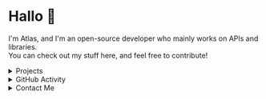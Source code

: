 # Hallo 👋
I'm Atlas, and I'm an open-source developer who mainly works on APIs and libraries. <br>You can check out my stuff here, and feel free to contribute!
<details><summary>Projects</summary>
<br><ul>
<li>Portfolio - <a href="https://atlas.is-not-a.dev" target="_blank">Λtlʌs.Is-Not-A.Dev</a></li>
<li>(In Progress) Discord Bot - <a href="https://www.hacktcat.com" target="_blank">Hack the Cat</a></li>
<li>(In Progress) Python Package - <a href="https://architech.py-dev.io" target="_blank">Architech</a></li>
<li>(In Progress) Python Package - <a href="https://sheep.farted.net" target="_blank">Sheep</a></li>
<li>(Ongoing) Organisation (Fictional) - <a href="https://imag.dimensionless.space" target="_blank">IMAG</a></li>
<li>(Ongoing) APIs - <a href="https://atpi.proj.sbs" target="_blank">AtPI.Proj.SBS</a></li></details>
  
<details><summary>GitHub Activity</summary><br>
<p><img src="https://github-readme-activity-graph.vercel.app/graph?username=atlasl1&bg_color=000000&color=ffffff&line=696969&point=606060&area=true&hide_border=true"></p>
<details><summary>Statistics</summary><br>
<img src="https://github-readme-stats.vercel.app/api/top-langs/?username=atlasl1&amp;count_private=true&amp;theme=algolia&amp;bg_color=0,000000,000000&amp;layout=compact&amp;border_radius=8&amp;hide_border=true&amp"><br>
<img src="https://github-readme-stats.vercel.app/api?username=atlasl1&amp;show_icons=true&amp;count_private=true&amp;theme=algolia&amp;bg_color=0,000000,000000&amp;layout=compact&amp;border_radius=10&amp;hide_border=true"><br>
<img src="https://github-readme-streak-stats.herokuapp.com?user=AtlasL1&theme=windows-dark&hide_border=true"><br></details>
</details>

<details><summary>Contact Me</summary><br>
<a href="https://discord.com/users/860794014764105729"><img src="https://lanyard.cnrad.dev/api/860794014764105729?bg=000000&idleMessage=Manuscript%20burning."></a><br><br>
<a href="https://discord.gg/gfWH4zypHe"><img src="https://invidget.switchblade.xyz/gfWH4zypHe"></a><br><br>
Alternatively you can DM me there at <a href="https://discord.com/users/860794014764105729">@rodion_0</a>, or send me an email at <a href="mailto:vtlvs.0@gmail.com">vtlvs.0@gmail.com</a>. <br>If I don't reply within four days, remind me again!
</details>
